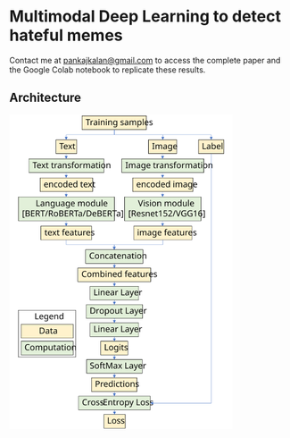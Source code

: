 # Multimodal Deep Learning to detect hateful memes
Contact me at pankajkalan@gmail.com to access the complete paper and the Google Colab notebook to replicate these results.

## Architecture
<img src="https://github.com/pkalan-gatech/pkalan-gatech.github.io/blob/main/myfirstbook/Layer_structure.svg?raw=true:, width=100" alt="Demonstrative example" width=400>